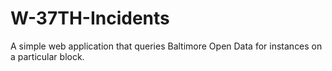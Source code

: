 # W-37TH-Incidents

A simple web application that queries Baltimore Open Data for instances on a particular block. 
